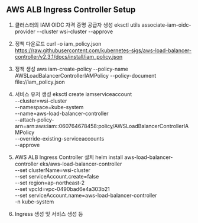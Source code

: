## AWS ALB Ingress Controller Setup

1. 클러스터의 IAM OIDC 자격 증명 공급자 생성
eksctl utils associate-iam-oidc-provider --cluster wsi-cluster --approve

2. 정책 다운로드 
curl -o iam_policy.json https://raw.githubusercontent.com/kubernetes-sigs/aws-load-balancer-controller/v2.3.1/docs/install/iam_policy.json

3. 정책 생성
aws iam-create-policy --policy-name AWSLoadBalancerControllerIAMPolicy --policy-document file://iam_policy.json

4. 서비스 유저 생성
eksctl create iamserviceaccount \
  --cluster=wsi-cluster \
  --namespace=kube-system \
  --name=aws-load-balancer-controller \
  --attach-policy-arn=arn:aws:iam::060764678458:policy/AWSLoadBalancerControllerIAMPolicy \
  --override-existing-serviceaccounts \
  --approve

5. AWS ALB Ingress Controller 설치
helm install aws-load-balancer-controller eks/aws-load-balancer-controller \
    --set clusterName=wsi-cluster \
    --set serviceAccount.create=false \
    --set region=ap-northeast-2 \
    --set vpcId=vpc-0490bad6e4a303b21 \
    --set serviceAccount.name=aws-load-balancer-controller \
    -n kube-system

6. Ingress 생성 및 서비스 생성 등